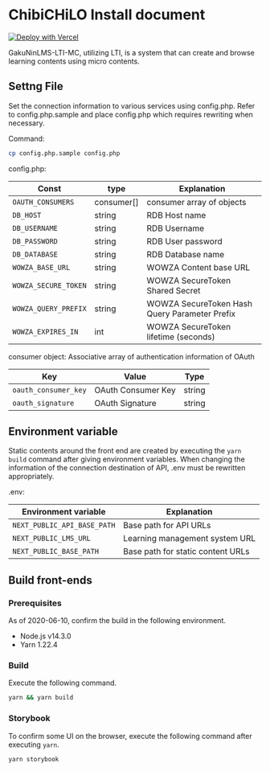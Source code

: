 # ChibiCHiLO Install document


[![Deploy with Vercel](https://vercel.com/button)](https://vercel.com/new/git/external?repository-url=https%3A%2F%2Fgithub.com%2Fnpocccties%2FChibiCHiLO&env=NEXT_PUBLIC_API_BASE_PATH,NEXT_PUBLIC_LMS_URL,API_BASE_PATH,FRONTEND_ORIGIN,FRONTEND_PATH,SESSION_SECRET,OAUTH_CONSUMER_KEY,OAUTH_CONSUMER_SECRET,DATABASE_URL)

GakuNinLMS-LTI-MC, utilizing LTI, is a system that can create and browse learning contents using micro contents.

## Settng File

Set the connection information to various services using config.php.
Refer to config.php.sample and place config.php which requires rewriting when necessary.

Command:

```sh
cp config.php.sample config.php
```

config.php:

| Const                | type       | Explanation                                   |
| -------------------- | ---------- | --------------------------------------------- |
| `OAUTH_CONSUMERS`    | consumer[] | consumer array of objects                     |
| `DB_HOST`            | string     | RDB Host name                                 |
| `DB_USERNAME`        | string     | RDB Username                                  |
| `DB_PASSWORD`        | string     | RDB User password                             |
| `DB_DATABASE`        | string     | RDB Database name                             |
| `WOWZA_BASE_URL`     | string     | WOWZA Content base URL                        |
| `WOWZA_SECURE_TOKEN` | string     | WOWZA SecureToken Shared Secret               |
| `WOWZA_QUERY_PREFIX` | string     | WOWZA SecureToken Hash Query Parameter Prefix |
| `WOWZA_EXPIRES_IN`   | int        | WOWZA SecureToken lifetime (seconds)          |

consumer object: Associative array of authentication information of OAuth

| Key                  | Value              | Type   |
| -------------------- | ------------------ | ------ |
| `oauth_consumer_key` | OAuth Consumer Key | string |
| `oauth_signature`    | OAuth Signature    | string |

## Environment variable

Static contents around the front end are created by executing the `yarn build` command after giving environment variables.
When changing the information of the connection destination of API, .env must be rewritten appropriately.

.env:

| Environment variable        | Explanation                       |
| --------------------------- | --------------------------------- |
| `NEXT_PUBLIC_API_BASE_PATH` | Base path for API URLs            |
| `NEXT_PUBLIC_LMS_URL`       | Learning management system URL    |
| `NEXT_PUBLIC_BASE_PATH`     | Base path for static content URLs |

## Build front-ends

### Prerequisites

As of 2020-06-10, confirm the build in the following environment.

- Node.js v14.3.0
- Yarn 1.22.4

### Build

Execute the following command.

```sh
yarn && yarn build
```

### Storybook

To confirm some UI on the browser, execute the following command after executing `yarn`.

```sh
yarn storybook
```
